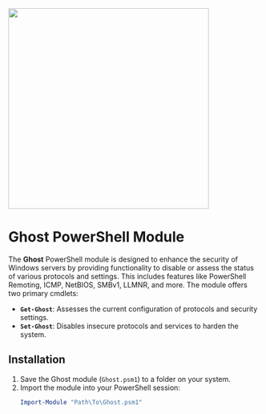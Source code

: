 <img src="https://github.com/user-attachments/assets/3592dff9-a204-4b92-82d0-8683c55e2584"  width="400" />

# Ghost PowerShell Module

The **Ghost** PowerShell module is designed to enhance the security of Windows servers by providing functionality to disable or assess the status of various protocols and settings. This includes features like PowerShell Remoting, ICMP, NetBIOS, SMBv1, LLMNR, and more. The module offers two primary cmdlets:

- **`Get-Ghost`**: Assesses the current configuration of protocols and security settings.
- **`Set-Ghost`**: Disables insecure protocols and services to harden the system.

## Installation

1. Save the Ghost module (`Ghost.psm1`) to a folder on your system.
2. Import the module into your PowerShell session:
   ```powershell
   Import-Module "Path\To\Ghost.psm1"
